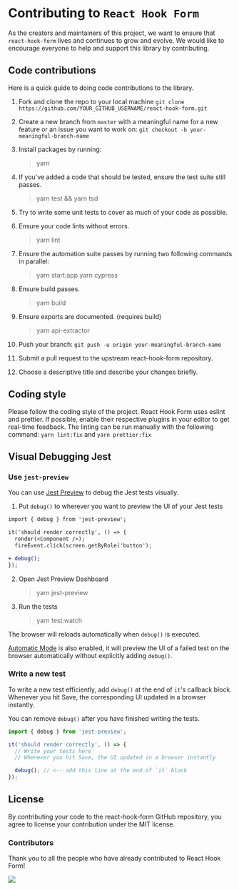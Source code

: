 # Contributing to `React Hook Form`

As the creators and maintainers of this project, we want to ensure that `react-hook-form` lives and continues to grow and evolve. We would like to encourage everyone to help and support this library by contributing.

## Code contributions

Here is a quick guide to doing code contributions to the library.

1. Fork and clone the repo to your local machine `git clone https://github.com/YOUR_GITHUB_USERNAME/react-hook-form.git`

2. Create a new branch from `master` with a meaningful name for a new feature or an issue you want to work on: `git checkout -b your-meaningful-branch-name`

3. Install packages by running:

   > yarn

4. If you've added a code that should be tested, ensure the test suite still passes.

   > yarn test && yarn tsd

5. Try to write some unit tests to cover as much of your code as possible.

6. Ensure your code lints without errors.

   > yarn lint

7. Ensure the automation suite passes by running two following commands in parallel:

   > yarn start:app
   > yarn cypress

8. Ensure build passes.

   > yarn build

9. Ensure exports are documented. (requires build)

   > yarn api-extractor

10. Push your branch: `git push -u origin your-meaningful-branch-name`

11. Submit a pull request to the upstream react-hook-form repository.

12. Choose a descriptive title and describe your changes briefly.

## Coding style

Please follow the coding style of the project. React Hook Form uses eslint and prettier. If possible, enable their respective plugins in your editor to get real-time feedback. The linting can be run manually with the following command: `yarn lint:fix` and `yarn prettier:fix`

## Visual Debugging Jest

### Use `jest-preview`

You can use [Jest Preview](https://www.jest-preview.com) to debug the Jest tests visually.

1. Put `debug()` to wherever you want to preview the UI of your Jest tests

```diff
import { debug } from 'jest-preview';

it('should render correctly', () => {
  render(<Component />);
  fireEvent.click(screen.getByRole('button');

+ debug();
});
```

2. Open Jest Preview Dashboard

   > yarn jest-preview

3. Run the tests

   > yarn test:watch

The browser will reloads automatically when `debug()` is executed.

[Automatic Mode](https://www.jest-preview.com/blog/automatic-mode/) is also enabled, it will preview the UI of a failed test on the browser automatically without explicitly adding `debug()`.

### Write a new test

To write a new test efficiently, add `debug()` at the end of `it`'s callback block. Whenever you hit Save, the corresponding UI updated in a browser instantly.

You can remove `debug()` after you have finished writing the tests.

```js
import { debug } from 'jest-preview';

it('should render correctly', () => {
  // Write your tests here
  // Whenever you hit Save, the UI updated in a browser instantly

  debug(); // <-- add this line at the end of `it` block
});
```

## License

By contributing your code to the react-hook-form GitHub repository, you agree to license your contribution under the MIT license.

### Contributors

Thank you to all the people who have already contributed to React Hook Form!

<img src="https://opencollective.com/react-hook-form/contributors.svg?width=950" />
